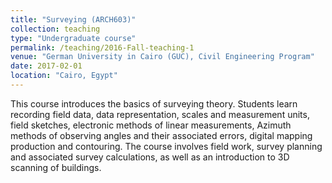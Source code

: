 ```yaml
---
title: "Surveying (ARCH603)"
collection: teaching
type: "Undergraduate course"
permalink: /teaching/2016-Fall-teaching-1
venue: "German University in Cairo (GUC), Civil Engineering Program"
date: 2017-02-01
location: "Cairo, Egypt"
---
```



This course introduces the basics of surveying theory. Students learn recording field data, data representation, scales and measurement units, field sketches, electronic methods of linear measurements, Azimuth methods of observing angles and their associated errors, digital mapping production and contouring. The course involves field work, survey planning and associated survey calculations, as well as an introduction to 3D scanning of buildings.